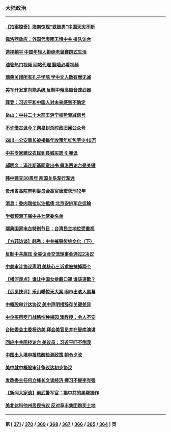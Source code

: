 ### 大陆政治
---
#### [【拍案惊奇】海南惊现“铁链男”中国天灾不断](../../pages/ncid277/n13810847.md?08280445) 
#### [佩洛西效应：外国代表团无惧中共 排队访台](../../pages/ncid277/n13811609.md?08280445) 
#### [选择躺平 中国年轻人拒绝老鼠赛跑式生活](../../pages/ncid277/n13811578.md?08280445) 
#### [油管热门视频 网站代理 翻墙必看视频](http://209.222.30.114:81/youtube.html?08280445)
#### [瑞典关闭所有孔子学院 学中文人数有增无减](../../pages/ncid277/n13811571.md?08280445) 
#### [美军开发定向能系统 反制中俄高超音速武器](../../pages/ncid277/n13811549.md?08280445) 
#### [拜登：习近平和中国人对未来感到不确定](../../pages/ncid277/n13811569.md?08280445) 
#### [岳山：中共二十大前王沪宁权势衰减信号](../../pages/ncid277/n13811464.md?08280445) 
#### [不许借古讽今？网易封杀时政旧闻公众号](../../pages/ncid277/n13811333.md?08280445) 
#### [四川一公安局长被揭每年收拜年红包至少40万](../../pages/ncid277/n13811488.md?08280445) 
#### [中共专家建议农民到县城买房 引嘲讽](../../pages/ncid277/n13811424.md?08280445) 
#### [郝明义：泽连斯基同意出书 佩洛西访台是关键](../../pages/ncid277/n13811133.md?08280445) 
#### [韩中建交30周年 两国关系渐行渐远](../../pages/ncid277/n13811343.md?08280445) 
#### [贵州省高院审判委员会高官唐宏获刑12年](../../pages/ncid277/n13811130.md?08280445) 
#### [消息：委内瑞拉以油抵债 北京安排军企运输](../../pages/ncid277/n13811146.md?08280445) 
#### [学者预测下届中共七常委名单](../../pages/ncid277/n13811082.md?08280445) 
#### [瑞典国家电台特别节目：台湾民主地位受重视](../../pages/ncid277/n13810737.md?08280445) 
#### [【方菲访谈】韩秀：中共摧毁传统文化（下）](../../pages/ncid277/n13810993.md?08280445) 
#### [反制中共施压 全美议会交流理事会通过2决议](../../pages/ncid277/n13811053.md?08280445) 
#### [中美审计协议声明 美核心三诉求被抹掉两个](../../pages/ncid277/n13810979.md?08280445) 
#### [【横河观点】谁让中国女排戴口罩 谁该道歉？](../../pages/ncid277/n13811034.md?08280445) 
#### [【远见快评】乐山曝惊天大案 闹市出骇人黑幕](../../pages/ncid277/n13811021.md?08280445) 
#### [中概股审计达协议 美中声明措辞存关键差异](../../pages/ncid277/n13810973.md?08280445) 
#### [中企买所罗门战略性种植园 澳教授：令人不安](../../pages/ncid277/n13810943.md?08280445) 
#### [台陆委会主委将访美 拜会美官员并在智库演讲](../../pages/ncid277/n13810778.md?08280445) 
#### [回应中共阻挠访台 美议员：习近平吓不倒我](../../pages/ncid277/n13810941.md?08280445) 
#### [中国出入境申报核酸检测政策 朝令夕改](../../pages/ncid277/n13810913.md?08280445) 
#### [美中就中概股审计争议达初步协议](../../pages/ncid277/n13810874.md?08280445) 
#### [发改委主任何立峰长文谈经济 捧习不提李克强](../../pages/ncid277/n13810803.md?08280445) 
#### [【新闻大家谈】前武警军官：揭中共的黑帮操作](../../pages/ncid277/n13810780.md?08280445) 
#### [美北达科他州居民抗议 反对阜丰集团购买土地](../../pages/ncid277/n13810771.md?08280445) 

---
#### 第 [ [371](./371.md?08280445) / [370](./370.md?08280445) / [369](./369.md?08280445) / [368](./368.md?08280445) / [367](./367.md?08280445) / [366](./366.md?08280445) / [365](./365.md?08280445) / [364](./364.md?08280445) ] 页
